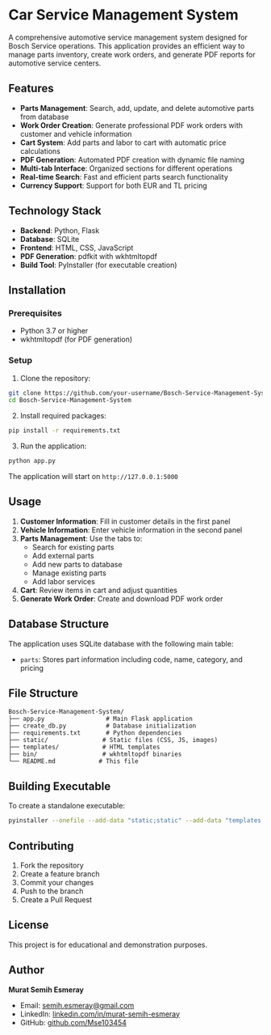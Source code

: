 # Car Service Management System

A comprehensive automotive service management system designed for Bosch Service operations. This application provides an efficient way to manage parts inventory, create work orders, and generate PDF reports for automotive service centers.

## Features

- **Parts Management**: Search, add, update, and delete automotive parts from database
- **Work Order Creation**: Generate professional PDF work orders with customer and vehicle information
- **Cart System**: Add parts and labor to cart with automatic price calculations
- **PDF Generation**: Automated PDF creation with dynamic file naming
- **Multi-tab Interface**: Organized sections for different operations
- **Real-time Search**: Fast and efficient parts search functionality
- **Currency Support**: Support for both EUR and TL pricing

## Technology Stack

- **Backend**: Python, Flask
- **Database**: SQLite
- **Frontend**: HTML, CSS, JavaScript
- **PDF Generation**: pdfkit with wkhtmltopdf
- **Build Tool**: PyInstaller (for executable creation)

## Installation

### Prerequisites
- Python 3.7 or higher
- wkhtmltopdf (for PDF generation)

### Setup
1. Clone the repository:
```bash
git clone https://github.com/your-username/Bosch-Service-Management-System.git
cd Bosch-Service-Management-System
```

2. Install required packages:
```bash
pip install -r requirements.txt
```

3. Run the application:
```bash
python app.py
```

The application will start on `http://127.0.0.1:5000`

## Usage

1. **Customer Information**: Fill in customer details in the first panel
2. **Vehicle Information**: Enter vehicle information in the second panel
3. **Parts Management**: Use the tabs to:
   - Search for existing parts
   - Add external parts
   - Add new parts to database
   - Manage existing parts
   - Add labor services
4. **Cart**: Review items in cart and adjust quantities
5. **Generate Work Order**: Create and download PDF work order

## Database Structure

The application uses SQLite database with the following main table:
- `parts`: Stores part information including code, name, category, and pricing

## File Structure

```
Bosch-Service-Management-System/
├── app.py                 # Main Flask application
├── create_db.py           # Database initialization
├── requirements.txt       # Python dependencies
├── static/               # Static files (CSS, JS, images)
├── templates/            # HTML templates
├── bin/                  # wkhtmltopdf binaries
└── README.md            # This file
```

## Building Executable

To create a standalone executable:

```bash
pyinstaller --onefile --add-data "static;static" --add-data "templates;templates" --add-data "bin;bin" --add-data "parca_veri.db;." app.py
```

## Contributing

1. Fork the repository
2. Create a feature branch
3. Commit your changes
4. Push to the branch
5. Create a Pull Request

## License

This project is for educational and demonstration purposes.

## Author

**Murat Semih Esmeray**
- Email: semih.esmeray@gmail.com
- LinkedIn: [linkedin.com/in/murat-semih-esmeray](https://linkedin.com/in/murat-semih-esmeray)
- GitHub: [github.com/Mse103454](https://github.com/Mse103454)
